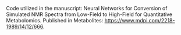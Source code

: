 Code utilized in the manuscript: Neural Networks for Conversion of Simulated NMR Spectra from Low-Field to High-Field for Quantitative Metabolomics. Published in Metabolites: https://www.mdpi.com/2218-1989/14/12/666.
